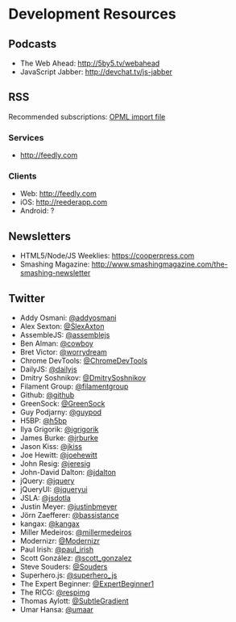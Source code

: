 # Development Resources


## Podcasts

- The Web Ahead: <http://5by5.tv/webahead>
- JavaScript Jabber: <http://devchat.tv/js-jabber>


## RSS

Recommended subscriptions: [OPML import file](https://raw.githubusercontent.com/SapientNitroLA/development-resources/master/rss.opml)

### Services
 
  - <http://feedly.com>

### Clients

  - Web: <http://feedly.com>
  - iOS: <http://reederapp.com>
  - Android: ?



## Newsletters

- HTML5/Node/JS Weeklies: <https://cooperpress.com>
- Smashing Magazine: <http://www.smashingmagazine.com/the-smashing-newsletter>


## Twitter

- Addy Osmani: [@addyosmani](https://twitter.com/addyosmani)
- Alex Sexton: [@SlexAxton](https://twitter.com/SlexAxton)
- AssembleJS: [@assemblejs](https://twitter.com/assemblejs)
- Ben Alman: [@cowboy](https://twitter.com/cowboy)
- Bret Victor: [@worrydream](https://twitter.com/worrydream)
- Chrome DevTools: [@ChromeDevTools](https://twitter.com/ChromeDevTools)
- DailyJS: [@dailyjs](https://twitter.com/dailyjs)
- Dmitry Soshnikov: [@DmitrySoshnikov](https://twitter.com/DmitrySoshnikov)
- Filament Group: [@filamentgroup](https://twitter.com/filamentgroup)
- Github: [@github](https://twitter.com/github)
- GreenSock: [@GreenSock](https://twitter.com/GreenSock)
- Guy Podjarny: [@guypod](https://twitter.com/guypod)
- H5BP: [@h5bp](https://twitter.com/h5bp)
- Ilya Grigorik: [@igrigorik](https://twitter.com/igrigorik)
- James Burke: [@jrburke](https://twitter.com/jrburke)
- Jason Kiss: [@jkiss](https://twitter.com/jkiss)
- Joe Hewitt: [@joehewitt](https://twitter.com/joehewitt)
- John Resig: [@jeresig](https://twitter.com/jeresig)
- John-David Dalton: [@jdalton](https://twitter.com/jdalton)
- jQuery: [@jquery](https://twitter.com/jquery)
- jQueryUI: [@jqueryui](https://twitter.com/jqueryui)
- JSLA: [@jsdotla](https://twitter.com/jsdotla)
- Justin Meyer: [@justinbmeyer](https://twitter.com/justinbmeyer)
- Jörn Zaefferer: [@bassistance](https://twitter.com/bassistance)
- kangax: [@kangax](https://twitter.com/kangax)
- Miller Medeiros: [@millermedeiros](https://twitter.com/millermedeiros)
- Modernizr: [@Modernizr](https://twitter.com/Modernizr)
- Paul Irish: [@paul_irish](https://twitter.com/paul_irish)
- Scott González: [@scott_gonzalez](https://twitter.com/scott_gonzalez)
- Steve Souders: [@Souders](https://twitter.com/Souders)
- Superhero.js: [@superhero_js](https://twitter.com/superhero_js)
- The Expert Beginner: [@ExpertBeginner1](https://twitter.com/ExpertBeginner1)
- The RICG: [@respimg](https://twitter.com/respimg)
- Thomas Aylott: [@SubtleGradient](https://twitter.com/SubtleGradient)
- Umar Hansa: [@umaar](https://twitter.com/umaar)
